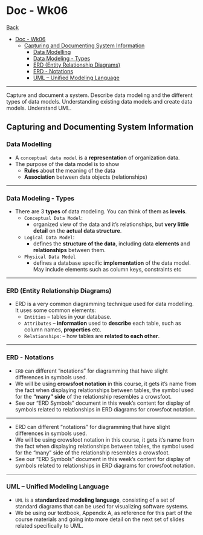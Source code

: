 # Doc - Wk06

[Back](../doc.md)

- [Doc - Wk06](#doc---wk06)
  - [Capturing and Documenting System Information](#capturing-and-documenting-system-information)
    - [Data Modelling](#data-modelling)
    - [Data Modeling - Types](#data-modeling---types)
    - [ERD (Entity Relationship Diagrams)](#erd-entity-relationship-diagrams)
    - [ERD - Notations](#erd---notations)
    - [UML – Unified Modeling Language](#uml--unified-modeling-language)

---

Capture and document a system.
Describe data modeling and the different types of data models. Understanding existing data models and create data models.
Understand UML.

## Capturing and Documenting System Information

### Data Modelling

- A `conceptual data model` is a **representation** of organization data.
- The purpose of the data model is to show
  - **Rules** about the meaning of the data
  - **Association** between data objects (relationships)

---

### Data Modeling - Types

- There are 3 **types** of data modeling. You can think of them as **levels**.
  - `Conceptual Data Model`:
    - organized view of the data and it’s relationships, but **very little detail** on the **actual data structure**.
  - `Logical Data Model`:
    - defines the **structure of the data**, including data **elements** and **relationships** between them.
  - `Physical Data Model`
    - defines a database specific **implementation** of the data model. May include elements such as column keys, constraints etc

---

### ERD (Entity Relationship Diagrams)

- ERD is a very common diagramming technique used for data modelling. It uses some common elements:
  - `Entities` – tables in your database.
  - `Attributes` – **information** used to **describe** each table, such as column names, **properties** etc.
  - `Relationships`: – how tables are **related to each other**.

---

### ERD - Notations

- `ERD` can different “notations” for diagramming that have slight differences in symbols used.
- We will be using **crowsfoot notation** in this course, it gets it’s name from the fact when displaying relationships between tables, the symbol used for the **“many” side** of the relationship resembles a crowsfoot.
- See our “ERD Symbols” document in this week’s content for display of symbols related to relationships in ERD diagrams for crowsfoot notation.

---

- ERD can different “notations” for diagramming that have slight differences in symbols used.
- We will be using crowsfoot notation in this course, it gets it’s name from the fact when displaying relationships between tables, the symbol used for the “many” side of the relationship resembles a crowsfoot.
- See our “ERD Symbols” document in this week’s content for display of symbols related to relationships in ERD diagrams for crowsfoot notation.

---

### UML – Unified Modeling Language

- `UML` is a **standardized modeling language**, consisting of a set of standard diagrams that can be used for visualizing software systems.
- We be using our textbook, Appendix A, as reference for this part of the course materials and going into more detail on the next set of slides related specifically to UML.

